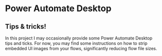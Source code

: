 # Power Automate Desktop
## Tips & tricks!

In this project I may occasionally provide some Power Automate Desktop tips and ticks. For now, you may find some instructions on how to strip embedded UI images from your flows, significantly reducing flow file sizes.
